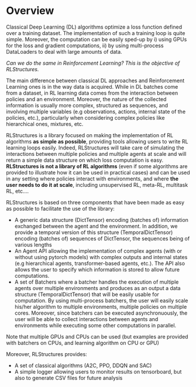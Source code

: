 Overview
========

Classical Deep Learning (DL) algorithms optimize a loss function defined over a training dataset. The implementation of such a training loop is quite simple.
Moreover, the computation can be easily sped-up by i) using GPUs for the loss and gradient computations, ii) by using multi-process DataLoaders to deal with large amounts of data.

*Can we do the same in Reinforcement Learning? This is the objective of RLStructures.*

The main difference between classical DL approaches and Reinforcement Learning ones is in the way data is acquired. While in DL batches come from a dataset, in RL learning data comes from the interaction between policies and an environment. Moreover, the nature of the collected information is usually more complex, structured as sequences, and involving multiple variables (e.g observations, actions, internal state of the policies, etc.), particularly when considering complex policies like hierarchical ones, mixtures, etc.

RLStructures is a library focused on making the implementation of RL algorithms **as simple as possible**, providing tools allowing users to write RL learning loops easily. Indeed, RLStructures will take care of simulating the interactions between multiple policies and multiple agents at scale and will return a simple data structure on which loss computation is easy. **RLStructures is not a library of RL algorithms** (even if some algorithms are provided to illustrate how it can be used in practical cases) and can be used in any setting where policies interact with environments, and where **the user needs to do it at scale**, including unsupervised RL, meta-RL, multitask RL, etc….

RLStructures is based on three components that have been made as easy as possible to facilitate the use of the library:

* A generic data structure (DictTensor) encoding (batches of) information exchanged between the agent and the environment. In addition, we provide a temporal version of this structure (TemporalDictTensor) encoding (batches of) sequences of DictTensor, the sequences being of various lengths
* An Agent API allowing the implementation of complex agents (with or without using pytorch models) with complex outputs and internal states (e.g hierarchical agents, transformer-based agents, etc.). The API also allows the user to specify which information is stored to allow future computations.
* A set of Batchers where a batcher handles the execution of multiple agents over multiple environments and produces as an output a data structure (TemporalDictTensor) that will be easily usable for computation. By using multi-process batchers, the user will easily scale his/her algorithm to multiple environments, multiple policies on multiple cores. Moreover, since batchers can be executed asynchronuously, the user will be able to collect interactions between agents and environments while executing some other computations in parallel.

Note that multiple GPUs and CPUs can be used (but examples are provided with batchers on CPUs, and learning algorithm on CPU or GPU)

Moreover, RLStructures provides:

* A set of classical algorithms (A2C, PPO, DDQN and SAC)
* A simple logger allowing users to monitor results on tensorboard, but also to generate CSV files for future analysis
